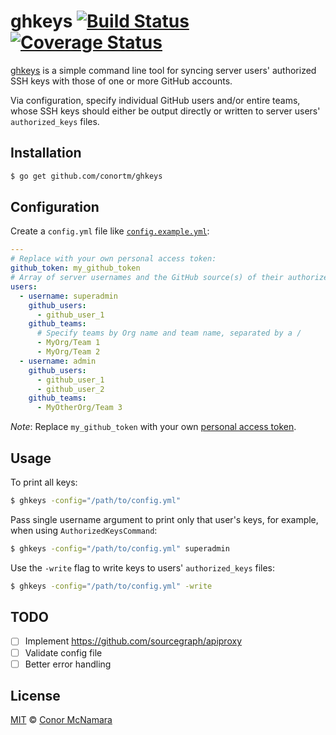 # ghkeys [![Build Status](https://img.shields.io/travis/conortm/ghkeys.svg)](https://travis-ci.org/conortm/ghkeys) [![Coverage Status](https://img.shields.io/coveralls/conortm/ghkeys.svg)](https://coveralls.io/r/conortm/ghkeys?branch=master)

[ghkeys](https://github.com/conortm/ghkeys) is a simple command line tool for syncing server users' authorized SSH keys with those of one or more GitHub accounts.

Via configuration, specify individual GitHub users and/or entire teams, whose SSH keys should either be output directly or written to server users' `authorized_keys` files.

## Installation

```sh
$ go get github.com/conortm/ghkeys
```

## Configuration

Create a `config.yml` file like [`config.example.yml`](./config.example.yml):

```yaml
---
# Replace with your own personal access token:
github_token: my_github_token
# Array of server usernames and the GitHub source(s) of their authorized keys:
users:
  - username: superadmin
    github_users:
      - github_user_1
    github_teams:
      # Specify teams by Org name and team name, separated by a /
      - MyOrg/Team 1
      - MyOrg/Team 2
  - username: admin
    github_users:
      - github_user_1
      - github_user_2
    github_teams:
      - MyOtherOrg/Team 3
```

*Note*: Replace `my_github_token` with your own [personal access token](https://help.github.com/articles/creating-an-access-token-for-command-line-use/).

## Usage

To print all keys:

```sh
$ ghkeys -config="/path/to/config.yml"
```

Pass single username argument to print only that user's keys, for example, when using `AuthorizedKeysCommand`:

```sh
$ ghkeys -config="/path/to/config.yml" superadmin
```

Use the `-write` flag to write keys to users' `authorized_keys` files:

```sh
$ ghkeys -config="/path/to/config.yml" -write
```

## TODO

- [ ] Implement https://github.com/sourcegraph/apiproxy
- [ ] Validate config file
- [ ] Better error handling

## License

[MIT](./LICENSE) © [Conor McNamara](https://github.com/conortm)
